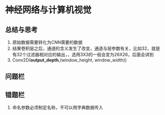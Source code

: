 # 神经网络与计算机视觉 
## 总结与思考
1. 原始数据需要转化为CNN需要的数据
2. 结果卷积层之后，通道的含义发生了改变，通道与层参数有关，比如32，就是有32个过滤器相对应的输出，，选用3X3的一般会变为26X26，后面会讲到
3. Conv2D(**output_depth**,(window_height, window_width))
## 问题栏
## 错题栏
1. 命名参数必须制定名称，不可以用字典数据传入
